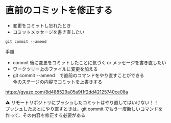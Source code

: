 # 直前のコミットを修正する

* 変更をコミットし忘れたとき  
* コミットメッセージを書き直したい

```git 
git commit --amend
```
手順
* commit 後に変更をコミットしたことに気づく or メッセージを書き直したい  
* ワークツリー上のファイルに変更を加える
* git commit --amend　で直前のコマンドをやり直すことができる  
今のステージの内容でコミットを上書きする  

https://gyazo.com/8d488529a05a9f1f2dd42125740ce08a

⚠️ リモートリポジトリにプッシュしたコミットはやり直してはいけない！！  
プッシュしたあとにやり直すときは、git commit でもう一度新しいコマンドを作って、その内容を修正する必要がある  

